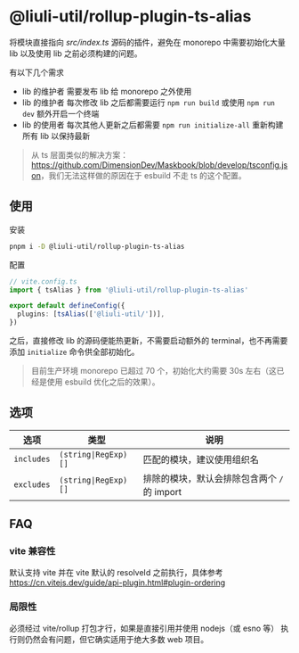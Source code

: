 # @liuli-util/rollup-plugin-ts-alias

将模块直接指向 _src/index.ts_ 源码的插件，避免在 monorepo 中需要初始化大量 lib 以及使用 lib 之前必须构建的问题。

有以下几个需求

- lib 的维护者 需要发布 lib 给 monorepo 之外使用
- lib 的维护者 每次修改 lib 之后都需要运行 `npm run build` 或使用 `npm run dev` 额外开启一个终端
- lib 的使用者 每次其他人更新之后都需要 `npm run initialize-all` 重新构建所有 lib 以保持最新

> 从 ts 层面类似的解决方案：<https://github.com/DimensionDev/Maskbook/blob/develop/tsconfig.json>，我们无法这样做的原因在于 esbuild 不走 ts 的这个配置。

## 使用

安装

```sh
pnpm i -D @liuli-util/rollup-plugin-ts-alias
```

配置

```ts
// vite.config.ts
import { tsAlias } from '@liuli-util/rollup-plugin-ts-alias'

export default defineConfig({
  plugins: [tsAlias(['@liuli-util/'])],
})
```

之后，直接修改 lib 的源码便能热更新，不需要启动额外的 terminal，也不再需要添加 `initialize` 命令供全部初始化。

> 目前生产环境 monorepo 已超过 70 个，初始化大约需要 30s 左右（这已经是使用 esbuild 优化之后的效果）。

## 选项

| 选项       | 类型                 | 说明                                         |
| ---------- | -------------------- | -------------------------------------------- |
| `includes` | `(string\|RegExp)[]` | 匹配的模块，建议使用组织名                   |
| `excludes` | `(string\|RegExp)[]` | 排除的模块，默认会排除包含两个 `/` 的 import |

## FAQ

### vite 兼容性

默认支持 vite 并在 vite 默认的 resolveId 之前执行，具体参考 <https://cn.vitejs.dev/guide/api-plugin.html#plugin-ordering>

### 局限性

必须经过 vite/rollup 打包才行，如果是直接引用并使用 nodejs（或 esno 等） 执行则仍然会有问题，但它确实适用于绝大多数 web 项目。
